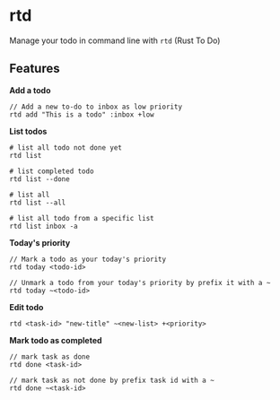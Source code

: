 # rtd

Manage your todo in command line with `rtd` (Rust To Do)

## Features
**Add a todo**

```
// Add a new to-do to inbox as low priority
rtd add "This is a todo" :inbox +low 
```

**List todos**
```
# list all todo not done yet
rtd list 

# list completed todo
rtd list --done

# list all
rtd list --all

# list all todo from a specific list
rtd list inbox -a
```

**Today's priority**
```
// Mark a todo as your today's priority
rtd today <todo-id>

// Unmark a todo from your today's priority by prefix it with a ~
rtd today ~<todo-id>
```

**Edit todo**

```
rtd <task-id> "new-title" ~<new-list> +<priority>
```

**Mark todo as completed**

```
// mark task as done
rtd done <task-id>

// mark task as not done by prefix task id with a ~
rtd done ~<task-id>
```